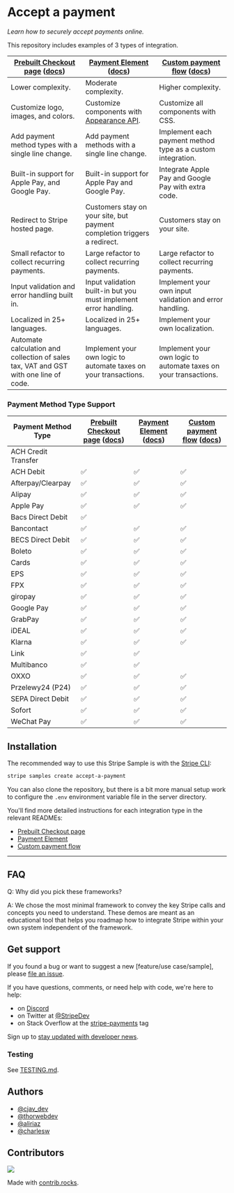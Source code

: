# Accept a payment

_Learn how to securely accept payments online._

This repository includes examples of 3 types of integration.

|[Prebuilt Checkout page](./prebuilt-checkout-page) ([docs](https://stripe.com/docs/payments/accept-a-payment?ui=checkout))| [Payment Element](./payment-element) ([docs](https://stripe.com/docs/payments/accept-a-payment?platform=web&ui=elements)) | [Custom payment flow](./custom-payment-flow) ([docs](https://stripe.com/docs/payments/accept-card-payments?platform=web&ui=elements)) |
|---|---|---|
| Lower complexity. | Moderate complexity. | Higher complexity. |
| Customize logo, images, and colors. | Customize components with [Appearance API](https://stripe.com/docs/stripe-js/appearance-api). | Customize all components with CSS. |
| Add payment method types with a single line change. | Add payment methods with a single line change. | Implement each payment method type as a custom integration. |
| Built-in support for Apple Pay, and Google Pay. | Built-in support for Apple Pay and Google Pay. | Integrate Apple Pay and Google Pay with extra code.|
| Redirect to Stripe hosted page. | Customers stay on your site, but payment completion triggers a redirect. |Customers stay on your site. |
| Small refactor to collect recurring payments. | Large refactor to collect recurring payments. | Large refactor to collect recurring payments. |
| Input validation and error handling built in. | Input validation built-in but you must implement error handling. | Implement your own input validation and error handling. |
| Localized in 25+ languages. | Localized in 25+ languages. |Implement your own localization. |
| Automate calculation and collection of sales tax, VAT and GST with one line of code. | Implement your own logic to automate taxes on your transactions. | Implement your own logic to automate taxes on your transactions. |


### Payment Method Type Support

|Payment Method Type | [Prebuilt Checkout page](./prebuilt-checkout-page) ([docs](https://stripe.com/docs/payments/accept-a-payment?ui=checkout))| [Payment Element](./payment-element) ([docs](https://stripe.com/docs/payments/accept-a-payment?platform=web&ui=elements)) | [Custom payment flow](./custom-payment-flow) ([docs](https://stripe.com/docs/payments/accept-card-payments?platform=web&ui=elements)) |
|---|---|---|---|
|ACH Credit Transfer|  |  | |
|ACH Debit| ✅ | ✅ | ✅ |
|Afterpay/Clearpay| ✅ | ✅ | ✅ |
|Alipay| ✅ | ✅ | ✅ |
|Apple Pay| ✅ | ✅ | ✅ |
|Bacs Direct Debit| ✅ |  |  |
|Bancontact| ✅ | ✅ | ✅ |
|BECS Direct Debit| ✅ | ✅ | ✅ |
|Boleto| ✅ | ✅ | ✅ |
|Cards| ✅ | ✅ | ✅ |
|EPS| ✅ | ✅ | ✅ |
|FPX| ✅ | ✅ | ✅ |
|giropay| ✅ | ✅ | ✅ |
|Google Pay| ✅ | ✅ | ✅ |
|GrabPay| ✅ | ✅ | ✅ |
|iDEAL| ✅ | ✅ | ✅ |
|Klarna| ✅ | ✅ | ✅ |
|Link| ✅ | ✅ |  |
|Multibanco| ✅ | ✅ |  |
|OXXO| ✅ | ✅ | ✅ |
|Przelewy24 (P24)| ✅ | ✅ | ✅ |
|SEPA Direct Debit| ✅ | ✅ | ✅ |
|Sofort| ✅ | ✅ | ✅ |
|WeChat Pay| ✅ | ✅ | ✅ |


## Installation

The recommended way to use this Stripe Sample is with the [Stripe CLI](https://stripe.com/docs/stripe-cli#install):

```sh
stripe samples create accept-a-payment
```

You can also clone the repository, but there is a bit more manual setup work to
configure the `.env` environment variable file in the server directory.

You'll find more detailed instructions for each integration type in the
relevant READMEs:

- [Prebuilt Checkout page](./prebuilt-checkout-page/README.md)
- [Payment Element](./payment-element/README.md)
- [Custom payment flow](./custom-payment-flow/README.md)

---
## FAQ

Q: Why did you pick these frameworks?

A: We chose the most minimal framework to convey the key Stripe calls and
concepts you need to understand. These demos are meant as an educational tool
that helps you roadmap how to integrate Stripe within your own system
independent of the framework.

## Get support

If you found a bug or want to suggest a new [feature/use case/sample], please [file an issue](../../issues).

If you have questions, comments, or need help with code, we're here to help:
- on [Discord](https://stripe.com/go/developer-chat)
- on Twitter at [@StripeDev](https://twitter.com/StripeDev)
- on Stack Overflow at the [stripe-payments](https://stackoverflow.com/tags/stripe-payments/info) tag

Sign up to [stay updated with developer news](https://go.stripe.global/dev-digest).


### Testing

See [TESTING.md](./TESTING.md).

## Authors

- [@cjav_dev](https://twitter.com/cjav_dev)
- [@thorwebdev](https://twitter.com/thorwebdev)
- [@aliriaz](https://github.com/aliriaz-stripe)
- [@charlesw](https://twitter.com/charlesw_dev)

## Contributors

<a href="https://github.com/stripe-samples/accept-a-payment/graphs/contributors">
  <img src="https://contrib.rocks/image?repo=stripe-samples/accept-a-payment" />
</a>

Made with [contrib.rocks](https://contrib.rocks).
